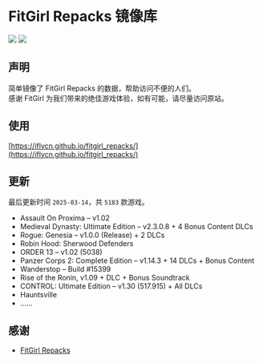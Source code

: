 ﻿# FitGirl Repacks 镜像库
![](https://img.shields.io/badge/ci-passing-brightgreen.svg?logo=github)
![](https://img.shields.io/badge/license-MIT-brightgreen.svg)

## 声明
简单镜像了 FitGirl Repacks 的数据，帮助访问不便的人们。  
感谢 FitGirl 为我们带来的绝佳游戏体验，如有可能，请尽量访问原站。

## 使用
[https://iflycn.github.io/fitgirl_repacks/](https://iflycn.github.io/fitgirl_repacks/)

## 更新
最后更新时间 `2025-03-14`，共 `5183` 款游戏。
- Assault On Proxima – v1.02
- Medieval Dynasty: Ultimate Edition – v2.3.0.8 + 4 Bonus Content DLCs
- Rogue: Genesia – v1.0.0 (Release) + 2 DLCs
- Robin Hood: Sherwood Defenders
- ORDER 13 – v1.02 (5038)
- Panzer Corps 2: Complete Edition – v1.14.3 + 14 DLCs + Bonus Content
- Wanderstop – Build #15399
- Rise of the Ronin, v1.09 + DLC + Bonus Soundtrack
- CONTROL: Ultimate Edition – v1.30 (517.915) + All DLCs
- Hauntsville
- ……

## 感谢
- [FitGirl Repacks](https://fitgirl-repacks.site/)
